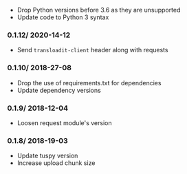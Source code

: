 * Drop Python versions before 3.6 as they are unsupported
* Update code to Python 3 syntax
### 0.1.12/ 2020-14-12 ###

* Send `transloadit-client` header along with requests

### 0.1.10/ 2018-27-08 ###

* Drop the use of requirements.txt for dependencies
* Update dependency versions

### 0.1.9/ 2018-12-04 ###

* Loosen request module's version

### 0.1.8/ 2018-19-03 ###

* Update tuspy version
* Increase upload chunk size